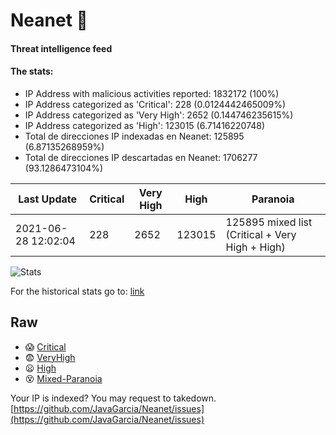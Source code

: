 # Neanet :hocho:
#### Threat intelligence feed
#### The stats:

- IP Address with malicious activities reported: 1832172 (100%)
- IP Address categorized as 'Critical':  228 (0.0124442465009%)
- IP Address categorized as 'Very High':  2652 (0.144746235615%)
- IP Address categorized as 'High':  123015 (6.71416220748)
- Total de direcciones IP indexadas en Neanet:  125895 (6.87135268959%)
- Total de direcciones IP descartadas en Neanet:  1706277 (93.1286473104%)

| Last Update | Critical | Very High | High | Paranoia |
| --- | --- | --- | --- | --- |
| 2021-06-28 12:02:04 | 228 | 2652 | 123015 | 125895 mixed list (Critical + Very High + High)|

![Stats](https://docs.google.com/spreadsheets/d/e/2PACX-1vSnaNMIXVabIpDJjufMlzH7poXnshF3mgd8Is1g9ytUEzVsP5my4Trn8f-xkoLLQ38xpL3HtmUexLo6/pubchart?oid=501124687&format=image)

For the historical stats go to: [link](/stats.csv)
## Raw
- :scream: [Critical](https://raw.githubusercontent.com/JavaGarcia/Neanet/master/blacklists/neanet_critical.txt)
- :fearful: [VeryHigh](https://raw.githubusercontent.com/JavaGarcia/Neanet/master/blacklists/neanet_veryHigh.txtt)
- :frowning: [High](https://raw.githubusercontent.com/JavaGarcia/Neanet/master/blacklists/neanet_high.txt)
- :dizzy_face: [Mixed-Paranoia](https://raw.githubusercontent.com/JavaGarcia/Neanet/master/blacklists/neanet_all.txt)


Your IP is indexed? You may request to takedown. [https://github.com/JavaGarcia/Neanet/issues](https://github.com/JavaGarcia/Neanet/issues)

























































































































































































































































































































































































































































































































































































































































































































































































































































































































































































































































































































































































































































































































































































































































































































































































































































































































































































































































































































































































































































































































































































































































































































































































































































































































































































































































































































































































































































































































































































































































































































































































































































































































































































































































































































































































































































































































































































































































































































































































































































































































































































































































































































































































































































































































































































































































































































































































































































































































































































































































































































































































































































































































































































































































































































































































































































































































































































































































































































































































































































































































































































































































































































































































































































































































































































































































































































































































































































































































































































































































































































































































































































































































































































































































































